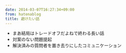 ```yaml
---
date: 2014-03-07T16:27:34+09:00
from: hatenablog
title: 避けたい話
---
```

- まあ結局はトレードオフだよねで終わる長い話
- 対案のない問題提起
- 解決済みの質問者を置き去りにしたコミュニケーション
